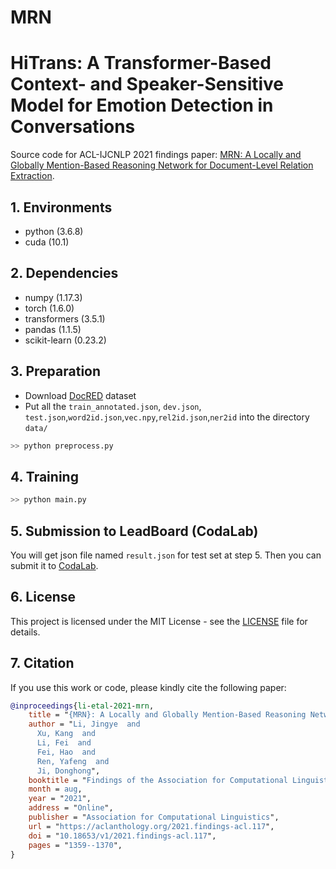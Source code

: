 # MRN

# HiTrans: A Transformer-Based Context- and Speaker-Sensitive Model for Emotion Detection in Conversations

Source code for ACL-IJCNLP 2021 findings paper: 
[MRN: A Locally and Globally Mention-Based Reasoning Network for Document-Level Relation Extraction](https://aclanthology.org/2021.findings-acl.117/).

## 1. Environments

- python (3.6.8)
- cuda (10.1)

## 2. Dependencies

- numpy (1.17.3)
- torch (1.6.0)
- transformers (3.5.1)
- pandas (1.1.5)
- scikit-learn (0.23.2)

## 3. Preparation

- Download [DocRED](https://github.com/thunlp/DocRED) dataset
- Put all the `train_annotated.json`, `dev.json`, `test.json`,`word2id.json`,`vec.npy`,`rel2id.json`,`ner2id` into the directory `data/`

```bash
>> python preprocess.py
```

## 4. Training

```bash
>> python main.py
```

## 5. Submission to LeadBoard (CodaLab)

You will get json file named `result.json` for test set at step 5. Then you can submit it to [CodaLab](https://competitions.codalab.org/competitions/20717#learn_the_details).

## 6. License

This project is licensed under the MIT License - see the [LICENSE](LICENSE) file for details.

## 7. Citation

If you use this work or code, please kindly cite the following paper:

```bib
@inproceedings{li-etal-2021-mrn,
    title = "{MRN}: A Locally and Globally Mention-Based Reasoning Network for Document-Level Relation Extraction",
    author = "Li, Jingye  and
      Xu, Kang  and
      Li, Fei  and
      Fei, Hao  and
      Ren, Yafeng  and
      Ji, Donghong",
    booktitle = "Findings of the Association for Computational Linguistics: ACL-IJCNLP 2021",
    month = aug,
    year = "2021",
    address = "Online",
    publisher = "Association for Computational Linguistics",
    url = "https://aclanthology.org/2021.findings-acl.117",
    doi = "10.18653/v1/2021.findings-acl.117",
    pages = "1359--1370",
}
```